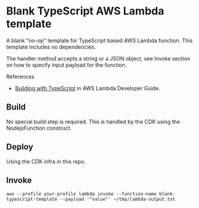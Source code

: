 # Blank TypeScript AWS Lambda template

A blank "no-op" template for TypeScript based AWS Lambda function.
This template includes no dependencies.

The handler method accepts a string or a JSON object, see Invoke section on how to specify input payload for the function.

References

* [Building with TypeScript](https://docs.aws.amazon.com/lambda/latest/dg/lambda-typescript.html) in AWS Lambda Developer Guide.

## Build

No special build step is required.
This is handled by the CDK using the NodejsFunction construct.

## Deploy

Using the CDK infra in this repo.

## Invoke

```
aws --profile your-profile lambda invoke --function-name blank-typescript-template --payload '"value"' ~/tmp/lambda-output.txt
```
